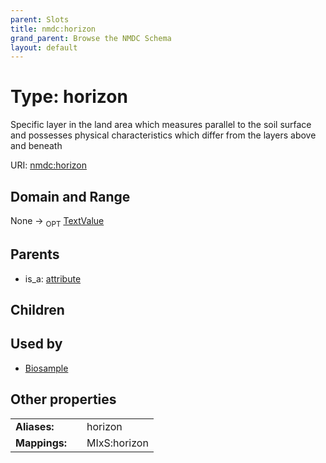 ```yaml
---
parent: Slots
title: nmdc:horizon
grand_parent: Browse the NMDC Schema
layout: default
---
```


# Type: horizon


Specific layer in the land area which measures parallel to the soil surface and possesses physical characteristics which differ from the layers above and beneath

URI: [nmdc:horizon](https://microbiomedata/meta/horizon)

## Domain and Range

None ->  <sub>OPT</sub> [TextValue](TextValue.md)

## Parents

 *  is_a: [attribute](attribute.md)

## Children


## Used by

 * [Biosample](Biosample.md)

## Other properties

|  |  |  |
| --- | --- | --- |
| **Aliases:** | | horizon |
| **Mappings:** | | MIxS:horizon |

